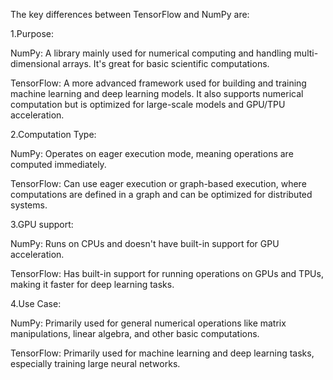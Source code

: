 The key differences between TensorFlow and NumPy are:

1.Purpose:

NumPy: A library mainly used for numerical computing and handling multi-dimensional arrays. It's great for basic scientific computations.

TensorFlow: A more advanced framework used for building and training machine learning and deep learning models. It also supports numerical computation but is optimized for large-scale models and GPU/TPU acceleration.

2.Computation Type:

NumPy: Operates on eager execution mode, meaning operations are computed immediately.

TensorFlow: Can use eager execution or graph-based execution, where computations are defined in a graph and can be optimized for distributed systems.

3.GPU support:

NumPy: Runs on CPUs and doesn't have built-in support for GPU acceleration.

TensorFlow: Has built-in support for running operations on GPUs and TPUs, making it faster for deep learning tasks.

4.Use Case:


NumPy: Primarily used for general numerical operations like matrix manipulations, linear algebra, and other basic computations.

TensorFlow: Primarily used for machine learning and deep learning tasks, especially training large neural networks.
